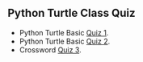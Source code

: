 ## Python Turtle Class Quiz

* Python Turtle Basic [Quiz 1](https://colabcoding.github.io/class_quiz/turtle/quiz_turtle01.htm).
* Python Turtle Basic [Quiz 2](https://colabcoding.github.io/class_quiz/turtle/quiz_turtle02.htm).
* Crossword [Quiz 3](https://colabcoding.github.io/class_quiz/turtle/crossword_turtle01.htm).
